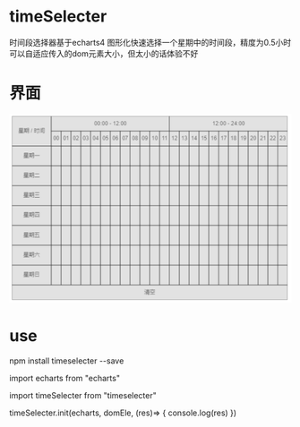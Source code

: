 # timeSelecter
时间段选择器基于echarts4
图形化快速选择一个星期中的时间段，精度为0.5小时
可以自适应传入的dom元素大小，但太小的话体验不好
# 界面
![image](https://github.com/pipipixx/timeSelecter/blob/main/interface.png)
# use
npm install timeselecter --save

import echarts from "echarts"

import timeSelecter from "timeselecter"

timeSelecter.init(echarts, domEle, (res)=> {
  console.log(res)
})
